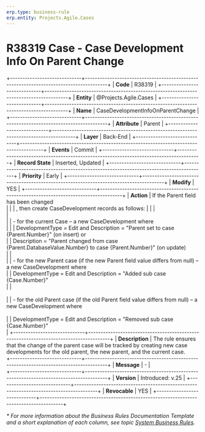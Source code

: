 ```yaml
---
erp.type: business-rule
erp.entity: Projects.Agile.Cases
---
```


# R38319 Case - Case Development Info On Parent Change
+-----------------------------+---------------------------------------------------------------------------------------+
| **Code**                    | R38319                                                                                |
+-----------------------------+---------------------------------------------------------------------------------------+
| **Entity**                  | @Projects.Agile.Cases                                                                 |
+-----------------------------+---------------------------------------------------------------------------------------+
| **Name**                    | CaseDevelopmentInfoOnParentChange                                                     |
+-----------------------------+---------------------------------------------------------------------------------------+
| **Attribute**               | Parent                                                                                |
+-----------------------------+---------------------------------------------------------------------------------------+
| **Layer**                   | Back-End                                                                              |
+-----------------------------+---------------------------------------------------------------------------------------+
| **Events**                  | Commit                                                                                |
+-----------------------------+---------------------------------------------------------------------------------------+
| **Record State**            | Inserted, Updated                                                                     |
+-----------------------------+---------------------------------------------------------------------------------------+
| **Priority**                | Early                                                                                 |
+-----------------------------+---------------------------------------------------------------------------------------+
| **Modify**                  | YES                                                                                   |
+-----------------------------+---------------------------------------------------------------------------------------+
| **Action**                  | If the Parent field has been changed<br>                                              |
|                             | , then create CaseDevelopment records as follows:                                     |
|                             | <br>                                                                                  |                                             
|                             | - for the current Case – a new CaseDevelopment where<br>                              |
|                             | DevelopmentType = Edit and Description = "Parent set to case {Parent.Number}" (on insert) or<br> 
|                             | Description = "Parent changed from case {Parent.DatabaseValue.Number} to case {Parent.Number}" (on update)         
|                             | <br>
|                             | - for the new Parent case (if the new Parent field value differs from null) – a new CaseDevelopment where<br> 
|                             | DevelopmentType  = Edit and Description = "Added sub case {Case.Number}"                                      
|                             | <br>                                                                                                                       
|                             | - for the old Parent case (if the old Parent field value differs from null) – a new CaseDevelopment where<br>   
|                             | DevelopmentType = Edit and Description = "Removed sub case {Case.Number}"<br>         |
+-----------------------------+---------------------------------------------------------------------------------------+
| **Description**             | The rule ensures that the change of the parent case will be tracked by creating new case developments for the old parent, the new parent, and the current case.                
+-----------------------------+---------------------------------------------------------------------------------------+
| **Message**                 | \-                                                                                    |                         
+-----------------------------+---------------------------------------------------------------------------------------+
| **Version**                 | Introduced: v.25                                                                      |
+-----------------------------+---------------------------------------------------------------------------------------+
| **Revocable**               | YES                                                                                   |
+-----------------------------+---------------------------------------------------------------------------------------+

*\* For more information about the Business Rules Documentation Template and a short explanation of each column, see
topic [System Business Rules](../templates/template-description-system-business-rules.md).*
